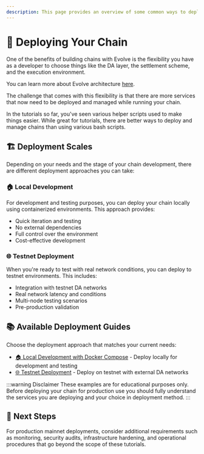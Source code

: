 ```yaml
---
description: This page provides an overview of some common ways to deploy chains.
---
```


# 🚀 Deploying Your Chain

One of the benefits of building chains with Evolve is the flexibility you have as a developer to choose things like the DA layer, the settlement scheme, and the execution environment.

You can learn more about Evolve architecture [here](/docs/learn/specs/overview.md).

The challenge that comes with this flexibility is that there are more services that now need to be deployed and managed while running your chain.

In the tutorials so far, you've seen various helper scripts used to make things easier. While great for tutorials, there are better ways to deploy and manage chains than using various bash scripts.

## 🏗️ Deployment Scales

Depending on your needs and the stage of your chain development, there are different deployment approaches you can take:

### 🏠 Local Development

For development and testing purposes, you can deploy your chain locally using containerized environments. This approach provides:

- Quick iteration and testing
- No external dependencies
- Full control over the environment
- Cost-effective development

### 🌐 Testnet Deployment

When you're ready to test with real network conditions, you can deploy to testnet environments. This includes:

- Integration with testnet DA networks
- Real network latency and conditions
- Multi-node testing scenarios
- Pre-production validation

## 📚 Available Deployment Guides

Choose the deployment approach that matches your current needs:

- [🏠 Local Development with Docker Compose](./local.md) - Deploy locally for development and testing
- [🌐 Testnet Deployment](./testnet.md) - Deploy on testnet with external DA networks

:::warning Disclaimer
These examples are for educational purposes only. Before deploying your chain for production use you should fully understand the services you are deploying and your choice in deployment method.
:::

## 🎉 Next Steps

For production mainnet deployments, consider additional requirements such as monitoring, security audits, infrastructure hardening, and operational procedures that go beyond the scope of these tutorials.
